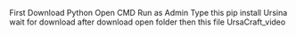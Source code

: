 First Download Python 
Open CMD Run as Admin 
Type this
pip install Ursina
wait for download 
after download open folder then this file 
UrsaCraft_video

